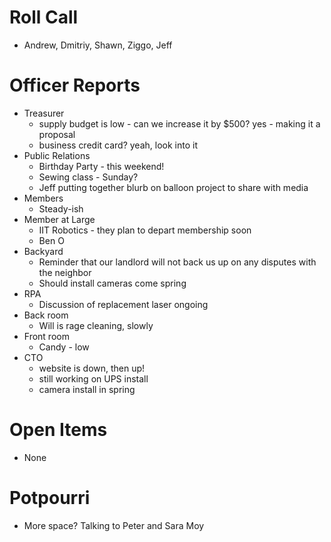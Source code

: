 # Roll Call

- Andrew, Dmitriy, Shawn, Ziggo, Jeff
  
# Officer Reports

- Treasurer
  - supply budget is low - can we increase it by $500? yes - making it a proposal
  - business credit card? yeah, look into it
- Public Relations
  - Birthday Party - this weekend!
  - Sewing class - Sunday?
  - Jeff putting together blurb on balloon project to share with media
- Members
  - Steady-ish
- Member at Large
  - IIT Robotics - they plan to depart membership soon
  - Ben O
- Backyard
  - Reminder that our landlord will not back us up on any disputes with the neighbor
  - Should install cameras come spring
- RPA
  - Discussion of replacement laser ongoing
- Back room
  - Will is rage cleaning, slowly
- Front room
  - Candy - low
- CTO
  - website is down, then up!
  - still working on UPS install
  - camera install in spring

# Open Items

  - None

# Potpourri

  - More space? Talking to Peter and Sara Moy
